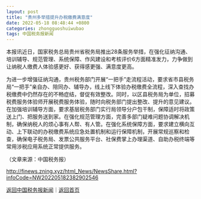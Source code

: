 ```yaml
---
layout: post
title: "贵州多举措提升办税缴费满意度"
date: 2022-05-18 08:48:44 +0800
categories: zhongguoshuiwubao
tags: 中国税务报新闻
---
```

<p>本报讯近日，国家税务总局贵州省税务局推出28条服务举措，在强化征纳沟通、培训辅导、规范管理、系统保障、作风建设和考核评价6方面精准发力，力争做到让纳税人缴费人体验感更好、获得感更强、满意度更高。</p>
 <p>为进一步增强征纳沟通，贵州税务部门开展“一把手”走流程活动，要求省市县税务局“一把手”亲自办、陪同办、辅导办，线上线下体验办税缴费全流程，深入查找办税缴费中仍然存在的不畅症结，督促有效整改。同时，以区县税务局为单位，招募税费服务体验师开展税费服务体验，随时向税务部门提出整改、提升的意见建议。在加强培训辅导方面，要求基层税务部门实行局领导分户包干制，保障适时将政策送上门、把服务送到家。在强化规范管理方面，完善多部门疑难问题协调解决机制，确保纳税人的烦心事有人帮、有人管。在强化系统保障方面，要求建立横向互动、上下联动的办税缴费系统应急处置机制和运行保障机制，开展常规巡察和检查，确保电子税务局、发票公共服务平台、社保费掌上办理渠道、自助办税终端等常用涉税应用系统正常提供服务。 </p><p class="em_media">（文章来源：中国税务报）</p>

<http://finews.zning.xyz/html_News/NewsShare.html?infoCode=NW202205182382902546>

[返回中国税务报新闻](//finews.withounder.com/category/zhongguoshuiwubao.html)｜[返回首页](//finews.withounder.com/)